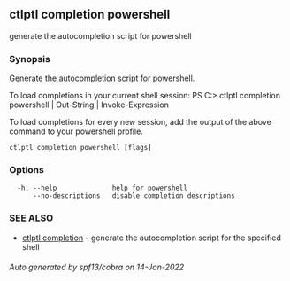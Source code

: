 ## ctlptl completion powershell

generate the autocompletion script for powershell

### Synopsis


Generate the autocompletion script for powershell.

To load completions in your current shell session:
PS C:\> ctlptl completion powershell | Out-String | Invoke-Expression

To load completions for every new session, add the output of the above command
to your powershell profile.


```
ctlptl completion powershell [flags]
```

### Options

```
  -h, --help              help for powershell
      --no-descriptions   disable completion descriptions
```

### SEE ALSO

* [ctlptl completion](ctlptl_completion.md)	 - generate the autocompletion script for the specified shell

###### Auto generated by spf13/cobra on 14-Jan-2022
